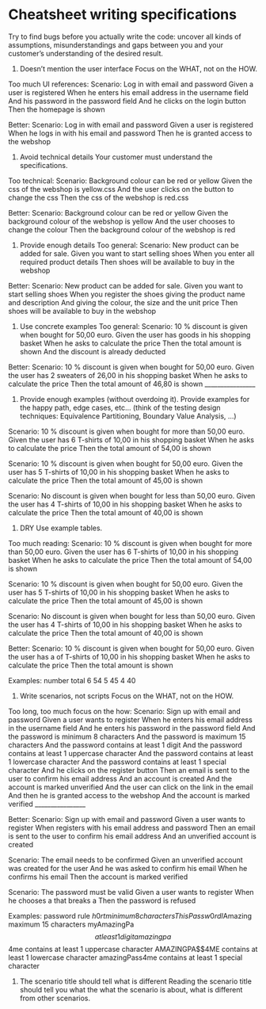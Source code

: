 # ﻿Cheatsheet writing specifications
Try to find bugs before you actually write the code: uncover all kinds of assumptions, misunderstandings and gaps between you and your customer’s understanding of the desired result.
1. Doesn’t mention the user interface
Focus on the WHAT, not on the HOW. 


Too much UI references:
Scenario: Log in with email and password
Given a user is registered
When he enters his email address in the username field
And his password in the password field
And he clicks on the login button
Then the homepage is shown
	

Better:
Scenario: Log in with email and password
Given a user is registered
When he logs in with his email and password
Then he is granted access to the webshop
	

1. Avoid technical details
Your customer must understand the specifications.


Too technical:
Scenario: Background colour can be red or yellow
Given the css of the webshop is yellow.css
And the user clicks on the button to change the css
Then the css of the webshop is red.css
	

Better:
Scenario: Background colour can be red or yellow
Given the background colour of the webshop is yellow
And the user chooses to change the colour
Then the background colour of the webshop is red


1. Provide enough details
Too general:
Scenario: New product can be added for sale.
Given you want to start selling shoes
When you enter all required product details
Then shoes will be available to buy in the webshop
	

Better:
Scenario: New product can be added for sale.
Given you want to start selling shoes
When you register the shoes giving the product name and description
And giving the colour, the size and the unit price
Then shoes will be available to buy in the webshop
	

1. Use concrete examples
Too general:
Scenario: 10 % discount is given when bought for 50,00 euro.
Given the user has goods in his shopping basket
When he asks to calculate the price
Then the total amount is shown
And the discount is already deducted
	

Better:
Scenario: 10 % discount is given when bought for 50,00 euro.
Given the user has 2 sweaters of 26,00 in his shopping basket
When he asks to calculate the price
Then the total amount of 46,80 is shown
	________________


1. Provide enough examples (without overdoing it).
Provide examples for the happy path, edge cases, etc... (think of the testing design techniques: Equivalence Partitioning, Boundary Value Analysis, …)


Scenario: 10 % discount is given when bought for more than 50,00 euro.
Given the user has 6 T-shirts of 10,00 in his shopping basket
When he asks to calculate the price
Then the total amount of 54,00 is shown


Scenario: 10 % discount is given when bought for 50,00 euro.
Given the user has 5 T-shirts of 10,00 in his shopping basket
When he asks to calculate the price
Then the total amount of 45,00 is shown


Scenario: No discount is given when bought for less than 50,00 euro.
Given the user has 4 T-shirts of 10,00 in his shopping basket
When he asks to calculate the price
Then the total amount of 40,00 is shown
	



1. DRY
Use example tables.


Too much reading:
Scenario: 10 % discount is given when bought for more than 50,00 euro.
Given the user has 6 T-shirts of 10,00 in his shopping basket
When he asks to calculate the price
Then the total amount of 54,00 is shown


Scenario: 10 % discount is given when bought for 50,00 euro.
Given the user has 5 T-shirts of 10,00 in his shopping basket
When he asks to calculate the price
Then the total amount of 45,00 is shown


Scenario: No discount is given when bought for less than 50,00 euro.
Given the user has 4 T-shirts of 10,00 in his shopping basket
When he asks to calculate the price
Then the total amount of 40,00 is shown
	



Better:
Scenario: 10 % discount is given when bought for 50,00 euro.
Given the user has a <number> of T-shirts of 10,00 in his shopping basket
When he asks to calculate the price
Then the total amount <total> is shown


Examples:
number
	total
	6
	54
	5
	45
	4
	40
	

	

1. Write scenarios, not scripts
Focus on the WHAT, not on the HOW. 


Too long, too much focus on the how:
Scenario: Sign up with email and password
Given a user wants to register
When he enters his email address in the username field
And he enters his password in the password field
And the password is minimum 8 characters
And the password is maximum 15 characters
And the password contains at least 1 digit
And the password contains at least 1 uppercase character
And the password contains at least 1 lowercase character
And the password contains at least 1 special character
And he clicks on the register button
Then an email is sent to the user to confirm his email address
And an account is created
And the account is marked unverified
And the user can click on the link in the email
And then he is granted access to the webshop
And the account is marked verified
	________________




Better:
Scenario: Sign up with email and password
Given a user wants to register
When registers with  his email address and password
Then an email is sent to the user to confirm his email address
And an unverified account is created


Scenario: The email needs to be confirmed
Given an unverified account was created for the user
And he was asked to confirm his email
When he confirms his email
Then the account is marked verified


Scenario: The password must be valid
Given a user wants to register
When he chooses a <password> that breaks a <rule>
Then the password is refused


Examples:
password
	rule
	$h0rt
	minimum 8 characters
	ThisPassw0rdI$Amazing
	maximum 15 characters
	myAmazingPa$$ 
	at least 1 digit
	amazingpa$$4me
	contains at least 1 uppercase character 
	AMAZINGPA$$4ME
	contains at least 1 lowercase character 
	amazingPass4me
	contains at least 1 special character 
	 
	

1. The scenario title should tell what is different
Reading the scenario title should tell you what the what the scenario is about, what is different from other scenarios.